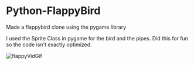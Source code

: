 # Python-FlappyBird

Made a flappybird clone using the pygame library

I used the Sprite Class in pygame for the bird and the pipes. Did this for fun so the code isn't exactly optimized.


![flappyVidGif](https://user-images.githubusercontent.com/96627206/161443873-def6d56d-469f-404b-a76b-68fc62d0e616.gif)
